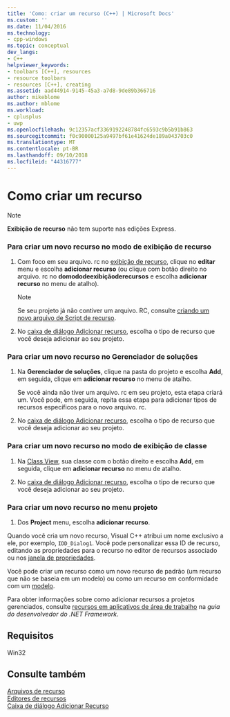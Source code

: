 ```yaml
---
title: 'Como: criar um recurso (C++) | Microsoft Docs'
ms.custom: ''
ms.date: 11/04/2016
ms.technology:
- cpp-windows
ms.topic: conceptual
dev_langs:
- C++
helpviewer_keywords:
- toolbars [C++], resources
- resource toolbars
- resources [C++], creating
ms.assetid: aad44914-9145-45a3-a7d8-9de89b366716
author: mikeblome
ms.author: mblome
ms.workload:
- cplusplus
- uwp
ms.openlocfilehash: 9c12357acf3369192248784fc6593c9b5b91b863
ms.sourcegitcommit: f0c90000125a9497bf61e41624de189a043703c0
ms.translationtype: MT
ms.contentlocale: pt-BR
ms.lasthandoff: 09/10/2018
ms.locfileid: "44316777"
---
```

# <a name="how-to-create-a-resource"></a>Como criar um recurso

> [!NOTE]
> **Exibição de recurso** não tem suporte nas edições Express.

### <a name="to-create-a-new-resource-in-resource-view"></a>Para criar um novo recurso no modo de exibição de recurso

1. Com foco em seu arquivo. rc no [exibição de recurso](../windows/resource-view-window.md), clique no **editar** menu e escolha **adicionar recurso** (ou clique com botão direito no arquivo. rc no **domododeexibiçãoderecursos** e escolha **adicionar recurso** no menu de atalho).

   > [!NOTE] 
   > Se seu projeto já não contiver um arquivo. RC, consulte [criando um novo arquivo de Script de recurso](../windows/how-to-create-a-resource-script-file.md).

2. No [caixa de diálogo Adicionar recurso](../windows/add-resource-dialog-box.md), escolha o tipo de recurso que você deseja adicionar ao seu projeto.

### <a name="to-create-a-new-resource-in-solution-explorer"></a>Para criar um novo recurso no Gerenciador de soluções

1. Na **Gerenciador de soluções**, clique na pasta do projeto e escolha **Add**, em seguida, clique em **adicionar recurso** no menu de atalho.

   Se você ainda não tiver um arquivo. rc em seu projeto, esta etapa criará um. Você pode, em seguida, repita essa etapa para adicionar tipos de recursos específicos para o novo arquivo. rc.

2. No [caixa de diálogo Adicionar recurso](../windows/add-resource-dialog-box.md), escolha o tipo de recurso que você deseja adicionar ao seu projeto.

### <a name="to-create-a-new-resource-in-class-view"></a>Para criar um novo recurso no modo de exibição de classe

1. Na [Class View](/visualstudio/ide/viewing-the-structure-of-code), sua classe com o botão direito e escolha **Add**, em seguida, clique em **adicionar recurso** no menu de atalho.

2. No [caixa de diálogo Adicionar recurso](../windows/add-resource-dialog-box.md), escolha o tipo de recurso que você deseja adicionar ao seu projeto.

### <a name="to-create-a-new-resource-from-the-project-menu"></a>Para criar um novo recurso no menu projeto

1. Dos **Project** menu, escolha **adicionar recurso**.

Quando você cria um novo recurso, Visual C++ atribui um nome exclusivo a ele, por exemplo, `IDD_Dialog1`. Você pode personalizar essa ID de recurso, editando as propriedades para o recurso no editor de recursos associado ou nos [janela de propriedades](/visualstudio/ide/reference/properties-window).

Você pode criar um recurso como um novo recurso de padrão (um recurso que não se baseia em um modelo) ou como um recurso em conformidade com um [modelo](../windows/how-to-use-resource-templates.md).

Para obter informações sobre como adicionar recursos a projetos gerenciados, consulte [recursos em aplicativos de área de trabalho](/dotnet/framework/resources/index) na *guia do desenvolvedor do .NET Framework*.

## <a name="requirements"></a>Requisitos

Win32

## <a name="see-also"></a>Consulte também

[Arquivos de recurso](../windows/resource-files-visual-studio.md)  
[Editores de recursos](../windows/resource-editors.md)  
[Caixa de diálogo Adicionar Recurso](../windows/add-resource-dialog-box.md)